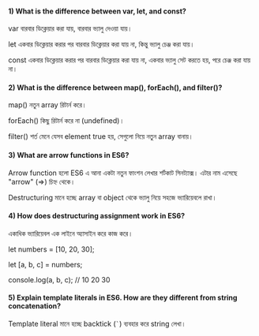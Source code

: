 #### 1) What is the difference between var, let, and const?


var বারবার ডিক্লেয়ার করা যায়, বারবার ভ্যালু দেওয়া যায়।

let একবার ডিক্লেয়ার করার পর বারবার ডিক্লেয়ার করা যায় না, কিন্তু ভ্যালু চেঞ্জ করা যায়।

const একবার ডিক্লেয়ার করার পর বারবার ডিক্লেয়ার করা যায় না, একবার ভ্যালু সেট করতে হয়, পরে চেঞ্জ করা যায় না।



#### 2) What is the difference between map(), forEach(), and filter()?


map() নতুন array রিটার্ন করে।

forEach() কিছু রিটার্ন করে না (undefined)।

filter() শর্ত মেনে যেসব element true হয়, সেগুলো নিয়ে নতুন array বানায়।



#### 3) What are arrow functions in ES6?

Arrow function হলো ES6 এ আনা একটা নতুন ফাংশন লেখার শর্টকাট সিনট্যাক্স।
এটার নাম এসেছে "arrow" (=>) চিহ্ন থেকে।

Destructuring মানে হচ্ছে array বা object থেকে ভ্যালু নিয়ে সহজে ভ্যারিয়েবলে রাখা।




#### 4) How does destructuring assignment work in ES6?

একাধিক ভ্যারিয়েবল এক লাইনে অ্যাসাইন করে কাজ করে।

let numbers = [10, 20, 30];

let [a, b, c] = numbers;

console.log(a, b, c); // 10 20 30


#### 5) Explain template literals in ES6. How are they different from string concatenation?

Template literal মানে হচ্ছে backtick (`` ` ``) ব্যবহার করে string লেখা।
